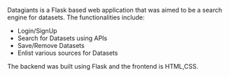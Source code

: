 Datagiants is a Flask based web application that was aimed to be a search engine for datasets. 
The functionalities include: 
  -  Login/SignUp
  -  Search for Datasets using APIs
  -  Save/Remove Datasets
  -  Enlist various sources for Datasets

The backend was built using Flask and the frontend is HTML,CSS.
